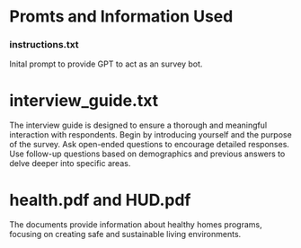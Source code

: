 # Promts and Information Used

### instructions.txt
Inital prompt to provide GPT to act as an survey bot. 

# interview_guide.txt
The interview guide is designed to ensure a thorough and meaningful interaction with respondents. Begin by introducing yourself and the purpose of the survey. Ask open-ended questions to encourage detailed responses. Use follow-up questions based on demographics and previous answers to delve deeper into specific areas. 

# health.pdf and HUD.pdf
The  documents provide information about healthy homes programs, focusing on creating safe and sustainable living environments.